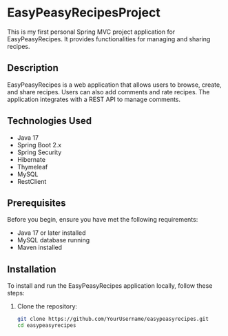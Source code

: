 # EasyPeasyRecipesProject
This is my first personal Spring MVC project application for EasyPeasyRecipes. It provides functionalities for managing and sharing recipes.

## Description

EasyPeasyRecipes is a web application that allows users to browse, create, and share recipes. Users can also add comments and rate recipes. The application integrates with a REST API to manage comments.

## Technologies Used

- Java 17
- Spring Boot 2.x
- Spring Security
- Hibernate
- Thymeleaf
- MySQL
- RestClient

## Prerequisites

Before you begin, ensure you have met the following requirements:

- Java 17 or later installed
- MySQL database running
- Maven installed

## Installation

To install and run the EasyPeasyRecipes application locally, follow these steps:

1. Clone the repository:

   ```sh
   git clone https://github.com/YourUsername/easypeasyrecipes.git
   cd easypeasyrecipes
